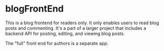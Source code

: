 # blogFrontEnd

This is a blog frontend for readers only. It only enables users to read blog posts and commenting.
It's a part of a larger project that includes a backend API for posting, editing, and viewing blog posts.

The "full" front end for authors is a separate app.